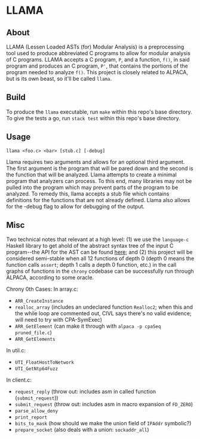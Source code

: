 # LLAMA

## About
LLAMA (Lessen Loaded ASTs (for) Modular Analysis) is a preprocessing tool used to produce 
abbreviated C programs to allow for modular analysis of C programs. LLAMA accepts a C
program, `P`, and a function, `f()`, in said program and produces an C program, `P'`,
that contains the portions of the program needed to analyze `f()`. This project is closely 
related to ALPACA, but is its own beast, so it'll be called `llama`. 

## Build
To produce the `llama` executable, run `make` within this repo's base directory.
To give the tests a go, run `stack test` within this repo's base directory.

## Usage
`llama <foo.c> <bar> [stub.c] [-debug]`

Llama requires two arguments and allows for an optional third argument. The first argument is
the program that will be pared down and the second is the function that will be analyzed.
Llama attempts to create a minimal program that analyzers can process. To this end, many 
libraries may not be pulled into the program which may prevent parts of the program to be 
analyzed. To remedy this, llama accepts a stub file which contains definitions for the functions
that are not already defined. Llama also allows for the -debug flag to allow for debugging of the output.

## Misc

Two technical notes that relevant at a high level:
(1) we use the `language-c` Haskell library to get ahold of
the abstract syntax tree of the input C program--the API for
the AST can be found 
[here](https://hackage.haskell.org/package/language-c-0.8.3/docs/Language-C-Syntax-AST.html); 
and (2) this project will be
considered semi-stable when all 12 functions of depth 0
(depth 0 means the function calls `assert`; depth 1 calls a 
depth 0 function, etc.) in the call graphs of functions in
the `chrony` codebase can be successfully run through 
ALPACA, according to some oracle.

Chrony 0th Cases:
In array.c:

*  `ARR_CreateInstance`
*  `realloc_array` (includes an undeclared function `Realloc2`; when this and the while loop are commented out, CIVL says there's no valid evidence; will need to try with CPA-SymExec)
*  `ARR_GetElement` (can make it through with `alpaca -p cpaSeq pruned_file.c`)
*  `ARR_GetElements`

In util.c:

*  `UTI_FloatHostToNetwork` 
*  `UTI_GetNtp64Fuzz`

In client.c:

*  `request_reply` (throw out: includes asm in called function (`submit_request`))
*  `submit_request` (throw out: includes asm in macro expansion of `FD_ZERO`)
*  `parse_allow_deny`
*  `print_report`
*  `bits_to_mask` (how should we make the union field of `IPAddr` symbolic?)
*  `prepare_socket` (also deals with a union: `sockaddr_all`)
